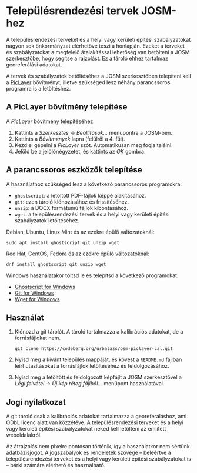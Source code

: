 # Településrendezési tervek JOSM-hez

A településrendezési terveket és a helyi vagy kerületi építési szabályzatokat nagyon sok önkormányzat elérhetővé teszi a honlapján. Ezeket a terveket és szabályzatokat a megfelelő átalakítással lehetőség van betölteni a JOSM szerkesztőbe, hogy segítse a rajzolást. Ez a tároló ehhez tartalmaz georeferálási adatokat.

A tervek és szabályzatok betöltéséhez a JOSM szerkesztőben telepíteni kell a [PicLayer](https://wiki.openstreetmap.org/wiki/JOSM/Plugins/PicLayer) bővítményt, illetve szükséged lesz néhány parancssoros programra is a letöltéshez.


## A PicLayer bővítmény telepítése

A *PicLayer* bővítmény telepítéséhez:

1. Kattints a *Szerkesztés* → *Beállítások…* menüpontra a JOSM-ben.
2. Kattints a *Bővítmények* lapra (felülről a 4. fül).
3. Kezd el gépelni a *PicLayer* szót. Automatikusan meg fogja találni.
4. Jelöld be a jelölőnégyzetet, és kattints az *OK* gombra.


## A parancssoros eszközök telepítése

A használathoz szükséged lesz a következő parancssoros programokra:

- `ghostscript`: a letöltött PDF-fájlok képpé alakításához.
- `git`: ezen tároló klónozásához és frissítéséhez.
- `unzip`: a DOCX formátumú fájlok kibontásához.
- `wget`: a településrendezési tervek és a helyi vagy kerületi építési szabályzatok letöltéséhez.

Debian, Ubuntu, Linux Mint és az ezekre épülő változatoknál:

```
sudo apt install ghostscript git unzip wget
```

Red Hat, CentOS, Fedora és az ezekre épülő változatoknál:

```
dnf install ghostscript git unzip wget
```

Windows használatakor töltsd le és telepítsd a következő programokat:

- [Ghostscript for Windows](https://www.ghostscript.com/download/gsdnld.html)
- [Git for Windows](https://git-scm.com/download/win)
- [Wget for Windows](http://gnuwin32.sourceforge.net/packages/wget.htm)


## Használat

1. Klónozd a git tárolót. A tároló tartalmazza a kalibrációs adatokat, de a forrásfájlokat nem.

   ```
   git clone https://codeberg.org/urbalazs/osm-piclayer-cal.git
   ```

2. Nyisd meg a kívánt település mappáját, és kövest a `README.md` fájlban leírt utasításokat a forrásfájlok letöltéséhez és feldolgozásához.
3. Nyisd meg a letöltött és feldolgozott képfájlt a JOSM szerkesztővel a *Légi felvétel* → *Új kép réteg fájlból…* menüpont használatával.


## Jogi nyilatkozat

A git tároló csak a kalibrációs adatokat tartalmazza a georeferáláshoz, ami ODbL licenc alatt van közzétéve. A településrendezési terveket és a helyi vagy kerületi építési szabályzatokat neked kell letölteni az említett weboldalakról.

Az átrajzolás nem pixelre pontosan történik, így a használatkor nem sértünk adatbázisjogot. A jogszabályok és rendeletek szövege – beleértve a településrendezési terveket és a helyi vagy kerületi építési szabályzatokat is – bárki számára elérhető és használható.
